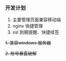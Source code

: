 ### 开发计划
 
   1. 主要管理页面兼容移动端
   2. nginx 快捷管理
   3. ssl 到期提醒、快捷续签
   
   ~~1. 兼容windows 服务器~~
   
   ~~2. 账号暴露破解~~